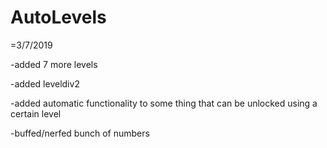 # AutoLevels

=3/7/2019

-added 7 more levels

-added leveldiv2

-added automatic functionality to some thing that can be unlocked using a certain level

-buffed/nerfed bunch of numbers
